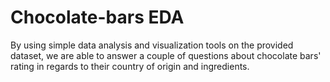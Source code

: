 # Chocolate-bars EDA

By using simple data analysis and visualization tools on the provided dataset, we are able to answer a couple of questions about chocolate bars' rating in regards 
to their country of origin and ingredients.
